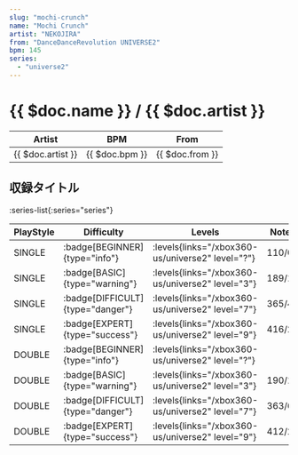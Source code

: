 ```yaml
---
slug: "mochi-crunch"
name: "Mochi Crunch"
artist: "NEKOJIRA"
from: "DanceDanceRevolution UNIVERSE2"
bpm: 145
series:
  - "universe2"
---
```


# {{ $doc.name }} / {{ $doc.artist }}

|Artist|BPM|From|
|------|---|----|
|{{ $doc.artist }}|{{ $doc.bpm }}|{{ $doc.from }}|

## 収録タイトル

:series-list{:series="series"}

|PlayStyle|Difficulty|Levels|Notes|Movie|
|---------|----------|------|-----|-----|
|SINGLE| :badge[BEGINNER]{type="info"}| :levels{links="/xbox360-us/universe2" level="?"}|110/0||
|SINGLE| :badge[BASIC]{type="warning"}| :levels{links="/xbox360-us/universe2" level="3"}|189/1||
|SINGLE| :badge[DIFFICULT]{type="danger"}| :levels{links="/xbox360-us/universe2" level="7"}|365/4||
|SINGLE| :badge[EXPERT]{type="success"}| :levels{links="/xbox360-us/universe2" level="9"}|416/27||
|DOUBLE| :badge[BEGINNER]{type="info"}| :levels{links="/xbox360-us/universe2" level="?"}|||
|DOUBLE| :badge[BASIC]{type="warning"}| :levels{links="/xbox360-us/universe2" level="3"}|190/1||
|DOUBLE| :badge[DIFFICULT]{type="danger"}| :levels{links="/xbox360-us/universe2" level="7"}|363/6||
|DOUBLE| :badge[EXPERT]{type="success"}| :levels{links="/xbox360-us/universe2" level="9"}|412/29||
